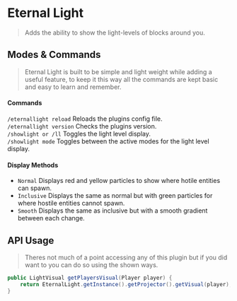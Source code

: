 # Eternal Light
> Adds the ability to show the light-levels of blocks around you.


## Modes & Commands
> Eternal Light is built to be simple and light weight while 
adding a useful feature, to keep it this way all the commands are kept basic and easy to learn and remember.

#### Commands
`/eternallight reload` Reloads the plugins config file.  
`/eternallight version` Checks the plugins version.  
`/showlight or /ll` Toggles the light level display.  
`/showlight mode` Toggles between the active modes for the light level display.

#### Display Methods
* `Normal` Displays red and yellow particles to show where hotile entities can spawn.
* `Inclusive` Displays the same as normal but with green particles for where hostile entities cannot spawn.
* `Smooth` Displays the same as inclusive but with a smooth gradient between each change.


## API Usage
> Theres not much of a point accessing any of this plugin but if you did want to you can do so using the shown ways.
```java
public LightVisual getPlayersVisual(Player player) {
    return EternalLight.getInstance().getProjector().getVisual(player);
}
```
